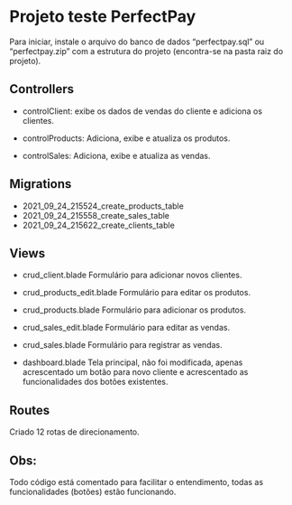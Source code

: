 # Projeto teste PerfectPay

Para iniciar, instale o arquivo do banco de dados “perfectpay.sql” ou “perfectpay.zip” com a estrutura do projeto (encontra-se na pasta raiz do projeto).

## Controllers 
- controlClient:
exibe os dados de vendas do cliente e adiciona os clientes.

- controlProducts:
Adiciona, exibe e atualiza os produtos.

- controlSales:
Adiciona, exibe e atualiza as vendas.

## Migrations 
- 2021_09_24_215524_create_products_table
- 2021_09_24_215558_create_sales_table
- 2021_09_24_215622_create_clients_table

## Views
- crud_client.blade
Formulário para adicionar novos clientes.

- crud_products_edit.blade
Formulário para editar os produtos.

- crud_products.blade
Formulário para adicionar os produtos.

- crud_sales_edit.blade
Formulário para editar as vendas.

- crud_sales.blade
Formulário para registrar as vendas.

- dashboard.blade
Tela principal, não foi modificada, apenas acrescentado um botão para novo cliente e acrescentado as funcionalidades dos botões existentes.

## Routes
Criado 12 rotas de direcionamento.



## Obs: 
Todo código está comentado para facilitar o entendimento, todas as funcionalidades (botões) estão funcionando.


